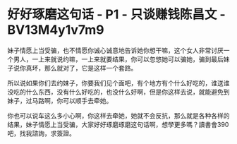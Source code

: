 # 好好琢磨这句话 - P1 - 只谈赚钱陈昌文 - BV13M4y1v7m9

妹子情愿上当受骗，也不情愿你诚心诚意地告诉她你想干嘛，这个女人非常讨厌一个男人，一上来就说约嘛，一上来就要结果，你可以忽悠她可以骗她，骗到最后妹子说你真坏，那么就对了，它是这样一个套路。

所以说如果你们去约妹子，你要我们见个面吧，有个地方有个什么好吃的，谁送谁没吃的什么东西，没有什么好吃的，也没什么好啊，但是你这样去说，就能避免到妹子，过马路啊，你可以顺手去牵她。

你也可以说车这么多小心啊，你这样去牵她，她就不会反抗，那么就是各种各样的结果，妹子情愿上当受骗，大家好好琢磨琢磨这句话啊，想學更多嗎？讀書會390吧，找我諮詢，求簽證。

